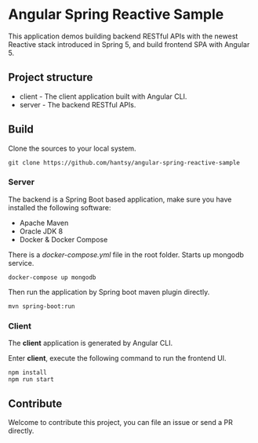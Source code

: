 # Angular Spring Reactive Sample

This application demos building backend RESTful APIs with the newest Reactive stack introduced in Spring 5, and build frontend SPA with Angular 5.



## Project structure

* client - The client application built with Angular CLI.
* server - The backend RESTful APIs.


## Build 

Clone the sources to your local system.

```
git clone https://github.com/hantsy/angular-spring-reactive-sample
```

### Server 

The backend is a Spring Boot based application, make sure you have installed the following software:

* Apache Maven
* Oracle JDK 8
* Docker & Docker Compose 

There is a *docker-compose.yml* file in the root folder. Starts up mongodb service.

```
docker-compose up mongodb
```

Then run the application by Spring boot maven plugin directly.

```
mvn spring-boot:run
```

### Client

The **client** application is generated by Angular CLI. 

Enter **client**, execute the following command to run the frontend UI.

```
npm install
npm run start
```

## Contribute

Welcome to contribute this project, you can file an issue or send a PR directly.
